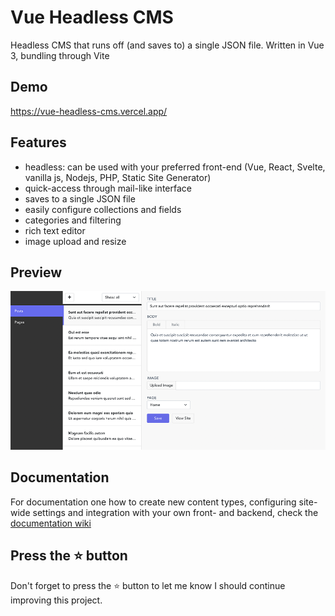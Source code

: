 # Vue Headless CMS

Headless CMS that runs off (and saves to) a single JSON file. Written in Vue 3, bundling through Vite

## Demo

https://vue-headless-cms.vercel.app/

## Features

- headless: can be used with your preferred front-end (Vue, React, Svelte, vanilla js, Nodejs, PHP, Static Site Generator)
- quick-access through mail-like interface
- saves to a single JSON file
- easily configure collections and fields
- categories and filtering
- rich text editor
- image upload and resize

## Preview

<img src="public/img/preview.png" />

## Documentation

For documentation one how to create new content types, configuring site-wide settings and integration with your own front- and backend, check the [documentation wiki](https://github.com/dashpilot/vue-headless-cms/wiki)

## Press the :star: button
Don't forget to press the :star: button to let me know I should continue improving this project.

